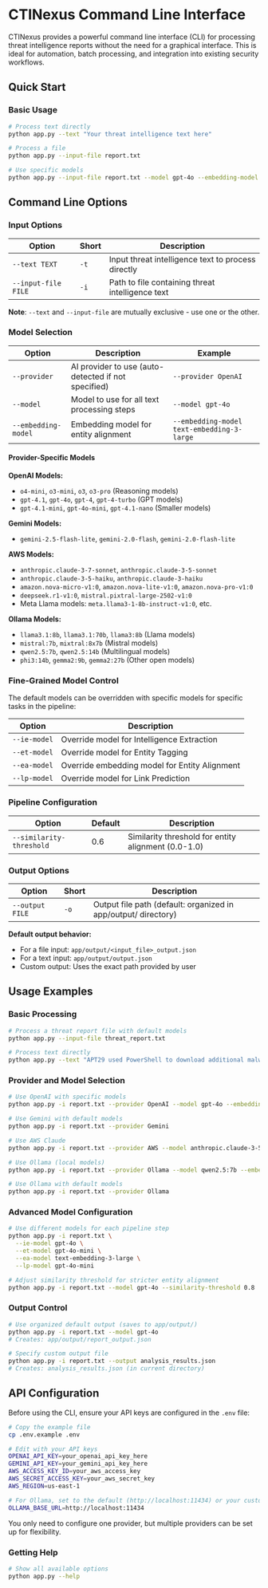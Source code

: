# CTINexus Command Line Interface

CTINexus provides a powerful command line interface (CLI) for processing threat intelligence reports without the need for a graphical interface. This is ideal for automation, batch processing, and integration into existing security workflows.

## Quick Start

### Basic Usage

```bash
# Process text directly
python app.py --text "Your threat intelligence text here"

# Process a file
python app.py --input-file report.txt

# Use specific models
python app.py --input-file report.txt --model gpt-4o --embedding-model text-embedding-3-large
```

## Command Line Options

### Input Options

| Option | Short | Description |
|--------|-------|-------------|
| `--text TEXT` | `-t` | Input threat intelligence text to process directly |
| `--input-file FILE` | `-i` | Path to file containing threat intelligence text |

**Note**: `--text` and `--input-file` are mutually exclusive - use one or the other.

### Model Selection

| Option | Description | Example |
|--------|-------------|---------|
| `--provider` | AI provider to use (auto-detected if not specified) | `--provider OpenAI` |
| `--model` | Model to use for all text processing steps | `--model gpt-4o` |
| `--embedding-model` | Embedding model for entity alignment | `--embedding-model text-embedding-3-large` |

#### Provider-Specific Models

**OpenAI Models:**
- `o4-mini`, `o3-mini`, `o3`, `o3-pro` (Reasoning models)
- `gpt-4.1`, `gpt-4o`, `gpt-4`, `gpt-4-turbo` (GPT models)
- `gpt-4.1-mini`, `gpt-4o-mini`, `gpt-4.1-nano` (Smaller models)

**Gemini Models:**
- `gemini-2.5-flash-lite`, `gemini-2.0-flash`, `gemini-2.0-flash-lite`

**AWS Models:**
- `anthropic.claude-3-7-sonnet`, `anthropic.claude-3-5-sonnet`
- `anthropic.claude-3-5-haiku`, `anthropic.claude-3-haiku`
- `amazon.nova-micro-v1:0`, `amazon.nova-lite-v1:0`, `amazon.nova-pro-v1:0`
- `deepseek.r1-v1:0`, `mistral.pixtral-large-2502-v1:0`
- Meta Llama models: `meta.llama3-1-8b-instruct-v1:0`, etc.

**Ollama Models:**
- `llama3.1:8b`, `llama3.1:70b`, `llama3:8b` (Llama models)
- `mistral:7b`, `mixtral:8x7b` (Mistral models)
- `qwen2.5:7b`, `qwen2.5:14b` (Multilingual models)
- `phi3:14b`, `gemma2:9b`, `gemma2:27b` (Other open models)

### Fine-Grained Model Control

The default models can be overridden with specific models for specific tasks in the pipeline:

| Option | Description |
|--------|-------------|
| `--ie-model` | Override model for Intelligence Extraction |
| `--et-model` | Override model for Entity Tagging |
| `--ea-model` | Override embedding model for Entity Alignment |
| `--lp-model` | Override model for Link Prediction |

### Pipeline Configuration

| Option | Default | Description |
|--------|---------|-------------|
| `--similarity-threshold` | 0.6 | Similarity threshold for entity alignment (0.0-1.0) |

### Output Options

| Option | Short | Description |
|--------|-------|-------------|
| `--output FILE` | `-o` | Output file path (default: organized in app/output/ directory) |

**Default output behavior:**
- For a file input: `app/output/<input_file>_output.json`
- For a text input: `app/output/output.json`
- Custom output: Uses the exact path provided by user

## Usage Examples

### Basic Processing

```bash
# Process a threat report file with default models
python app.py --input-file threat_report.txt

# Process text directly
python app.py --text "APT29 used PowerShell to download additional malware from 192.168.1.100"
```

### Provider and Model Selection

```bash
# Use OpenAI with specific models
python app.py -i report.txt --provider OpenAI --model gpt-4o --embedding-model text-embedding-3-large

# Use Gemini with default models
python app.py -i report.txt --provider Gemini

# Use AWS Claude
python app.py -i report.txt --provider AWS --model anthropic.claude-3-5-sonnet

# Use Ollama (local models)
python app.py -i report.txt --provider Ollama --model qwen2.5:7b --embedding-model nomic-embed-text

# Use Ollama with default models
python app.py -i report.txt --provider Ollama
```

### Advanced Model Configuration

```bash
# Use different models for each pipeline step
python app.py -i report.txt \
  --ie-model gpt-4o \
  --et-model gpt-4o-mini \
  --ea-model text-embedding-3-large \
  --lp-model gpt-4o-mini

# Adjust similarity threshold for stricter entity alignment
python app.py -i report.txt --model gpt-4o --similarity-threshold 0.8
```

### Output Control

```bash
# Use organized default output (saves to app/output/)
python app.py -i report.txt --model gpt-4o
# Creates: app/output/report_output.json

# Specify custom output file
python app.py -i report.txt --output analysis_results.json
# Creates: analysis_results.json (in current directory)
```

## API Configuration

Before using the CLI, ensure your API keys are configured in the `.env` file:

```bash
# Copy the example file
cp .env.example .env

# Edit with your API keys
OPENAI_API_KEY=your_openai_api_key_here
GEMINI_API_KEY=your_gemini_api_key_here
AWS_ACCESS_KEY_ID=your_aws_access_key
AWS_SECRET_ACCESS_KEY=your_aws_secret_key
AWS_REGION=us-east-1

# For Ollama, set to the default (http://localhost:11434) or your custom URL.
OLLAMA_BASE_URL=http://localhost:11434
```

You only need to configure one provider, but multiple providers can be set up for flexibility.

### Getting Help

```bash
# Show all available options
python app.py --help
```
